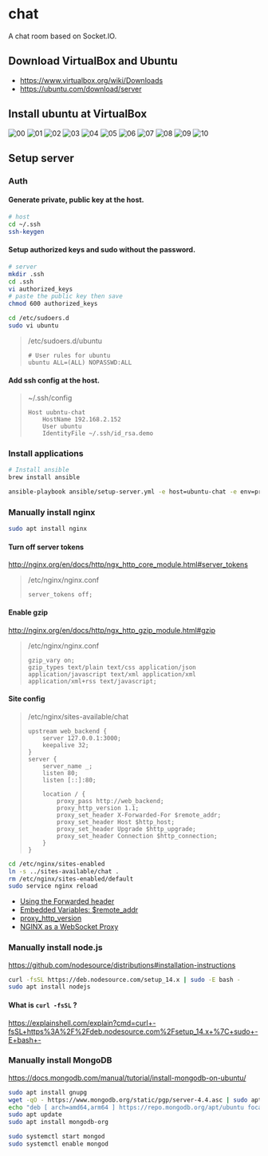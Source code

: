 # chat
A chat room based on Socket.IO.

## Download VirtualBox and Ubuntu
+ https://www.virtualbox.org/wiki/Downloads
+ https://ubuntu.com/download/server

## Install ubuntu at VirtualBox
![00](_resources/00.png)
![01](_resources/01.png)
![02](_resources/02.png)
![03](_resources/03.png)
![04](_resources/04.png)
![05](_resources/05.png)
![06](_resources/06.png)
![07](_resources/07.png)
![08](_resources/08.png)
![09](_resources/09.png)
![10](_resources/10.png)

## Setup server
### Auth
#### Generate private, public key at the host.
```bash
# host
cd ~/.ssh
ssh-keygen
```
#### Setup authorized keys and sudo without the password.
```bash
# server
mkdir .ssh
cd .ssh
vi authorized_keys
# paste the public key then save
chmod 600 authorized_keys

cd /etc/sudoers.d
sudo vi ubuntu
```
>/etc/sudoers.d/ubuntu
> ```
> # User rules for ubuntu
> ubuntu ALL=(ALL) NOPASSWD:ALL
> ```

#### Add ssh config at the host.
>~/.ssh/config
> ```
> Host uubntu-chat
>     HostName 192.168.2.152
>     User ubuntu
>     IdentityFile ~/.ssh/id_rsa.demo
> ```


### Install applications
```bash
# Install ansible
brew install ansible
```
```bash
ansible-playbook ansible/setup-server.yml -e host=ubuntu-chat -e env=production
```


### Manually install nginx
```bash
sudo apt install nginx
```
#### Turn off server tokens
http://nginx.org/en/docs/http/ngx_http_core_module.html#server_tokens
> /etc/nginx/nginx.conf
> ```
> server_tokens off;
> ```

#### Enable gzip
http://nginx.org/en/docs/http/ngx_http_gzip_module.html#gzip
> /etc/nginx/nginx.conf
> ```
> gzip_vary on;
> gzip_types text/plain text/css application/json application/javascript text/xml application/xml application/xml+rss text/javascript;
> ```

#### Site config
> /etc/nginx/sites-available/chat
> ```
> upstream web_backend {
>     server 127.0.0.1:3000;
>     keepalive 32;
> }
> server {
>     server_name _;
>     listen 80;
>     listen [::]:80;
> 
>     location / {
>         proxy_pass http://web_backend;
>         proxy_http_version 1.1;
>         proxy_set_header X-Forwarded-For $remote_addr;
>         proxy_set_header Host $http_host;
>         proxy_set_header Upgrade $http_upgrade;
>         proxy_set_header Connection $http_connection;
>     }
> }
> ```

```bash
cd /etc/nginx/sites-enabled
ln -s ../sites-available/chat .
rm /etc/nginx/sites-enabled/default
sudo service nginx reload
```
+ [Using the Forwarded header](https://www.nginx.com/resources/wiki/start/topics/examples/forwarded/)
+ [Embedded Variables: $remote_addr](https://nginx.org/en/docs/http/ngx_http_core_module.html#var_remote_addr)
+ [proxy_http_version](http://nginx.org/en/docs/http/ngx_http_proxy_module.html#proxy_http_version)
+ [NGINX as a WebSocket Proxy](https://www.nginx.com/blog/websocket-nginx/)


### Manually install node.js
https://github.com/nodesource/distributions#installation-instructions
```bash
curl -fsSL https://deb.nodesource.com/setup_14.x | sudo -E bash -
sudo apt install nodejs
```
#### What is `curl -fsSL` ?
https://explainshell.com/explain?cmd=curl+-fsSL+https%3A%2F%2Fdeb.nodesource.com%2Fsetup_14.x+%7C+sudo+-E+bash+-


### Manually install MongoDB
https://docs.mongodb.com/manual/tutorial/install-mongodb-on-ubuntu/
```bash
sudo apt install gnupg
wget -qO - https://www.mongodb.org/static/pgp/server-4.4.asc | sudo apt-key add -
echo "deb [ arch=amd64,arm64 ] https://repo.mongodb.org/apt/ubuntu focal/mongodb-org/4.4 multiverse" | sudo tee /etc/apt/sources.list.d/mongodb-org-4.4.list
sudo apt update
sudo apt install mongodb-org

sudo systemctl start mongod
sudo systemctl enable mongod
```
